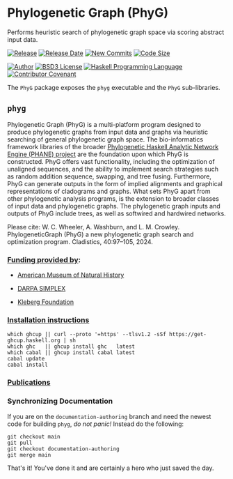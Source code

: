 # Phylogenetic Graph (PhyG)

Performs heuristic search of phylogenetic graph space via scoring abstract input data.

[![Release             ][GitHub-release-img]][GitHub-release-ref]
[![Release Date        ][GitHub-tagdate-img]][GitHub-release-ref]
[![New Commits         ][GitHub-commits-img]][GitHub-commits-ref]
[![Code Size           ][GitHub-codelen-img]][GitHub-codelen-ref]

[![Author              ][GitHub-authors-img]][GitHub-authors-ref]
[![BSD3 License        ][GitHub-license-img]][GitHub-license-ref]
[![Haskell Programming Language][GitHub-prolang-img]][GitHub-prolang-ref]
[![Contributor Covenant][GitHub-conduct-img]][GitHub-conduct-ref]

The `PhyG` package exposes the `phyg` executable and the `PhyG` sub-libraries.

## `phyg`

Phylogenetic Graph (PhyG) is a multi-platform program designed to produce phylogenetic graphs from input data and graphs via heuristic searching of general phylogenetic graph space.
The bio-informatics framework libraries of the broader [Phylogenetic Haskell Analytic Network Engine (PHANE) project][GitHub-PHANE-Readme] are the foundation upon which PhyG is constructed.
PhyG offers vast functionality, including the optimization of unaligned sequences, and the ability to implement search strategies such as random addition sequence, swapping, and tree fusing.
Furthermore, PhyG can generate outputs in the form of implied alignments and graphical representations of cladograms and graphs.
What sets PhyG apart from other phylogenetic analysis programs, is the extension to broader classes of input data and phylogenetic graphs.
The phylogenetic graph inputs and outputs of PhyG include trees, as well as softwired and hardwired networks.

Please cite:
  W. C. Wheeler, A. Washburn, and L. M. Crowley. PhylogeneticGraph (PhyG) a new phylogenetic graph search and optimization program. Cladistics, 40:97–105, 2024.


### [Funding provided by][GitHub-Funding]:

  * [American Museum of Natural History][Funding-0]

  * [DARPA SIMPLEX][Funding-1]

  * [Kleberg Foundation][Funding-2]


### [Installation instructions][GitHub-Install]

```
which ghcup || curl --proto '=https' --tlsv1.2 -sSf https://get-ghcup.haskell.org | sh
which ghc   || ghcup install ghc   latest
which cabal || ghcup install cabal latest
cabal update
cabal install
```

### [Publications][GitHub-PHANE-Papers]

### Synchronizing Documentation

If you are on the `documentation-authoring` branch and need the newest code for building `phyg`, *do not panic!*
Instead do the following:

```
git checkout main
git pull
git checkout documentation-authoring
git merge main
```

That's it! You've done it and are certainly a hero who just saved the day.

[Funding-0]: https://www.amnh.org/our-research/computational-sciences
[Funding-1]: https://www.darpa.mil/program/simplifying-complexity-in-scientific-discovery
[Funding-2]: http://www.klebergfoundation.org/

[GitHub-authors-img]: https://img.shields.io/badge/author-Ward%20Wheeler-blue.svg?color=134EA2
[GitHub-authors-ref]: https://github.com/AMNH/PhyG/tree/master/doc/AUTHORS.md
[GitHub-codelen-img]: https://img.shields.io/github/languages/code-size/AMNH/PhyG.svg?style=popout&color=yellowgreen
[GitHub-codelen-ref]: https://github.com/AMNH/PhyG/archive/master.zip
[GitHub-commits-img]: https://img.shields.io/github/commits-since/AMNH/PhyG/v0.1.2.svg?style=popout&color=yellowgreen
[GitHub-commits-ref]: https://github.com/AMNH/PhyG/commits/master
[GitHub-conduct-img]: https://img.shields.io/badge/Contributor%20Covenant-2.0-4baaaa.svg
[GitHub-conduct-ref]: https://github.com/AMNH/PhyG/blob/master/doc/Code_Of_Conduct.md
[GitHub-license-img]: https://img.shields.io/badge/license-BSD3-blue.svg?color=134EA2
[GitHub-license-ref]: https://github.com/AMNH/PhyG/blob/master/doc/LICENSE
[GitHub-prolang-img]: https://img.shields.io/badge/language-Haskell-blue.svg
[GitHub-prolang-ref]: https://www.haskell.org
[GitHub-release-img]: https://img.shields.io/github/release-pre/AMNH/PhyG.svg?style=popout&color=orange
[GitHub-release-ref]: https://github.com/AMNH/PhyG/releases/latest
[GitHub-tagdate-img]: https://img.shields.io/github/release-date-pre/AMNH/PhyG.svg?style=popout&color=orange

[GitHub-Funding]: https://github.com/AMNH/PhyG/blob/master/doc/Funding.md
[GitHub-Install]: https://github.com/AMNH/PhyG/blob/master/doc/tutorials/Installation.md

[GitHub-PHANE-Readme]: https://github.com/AMNH/PHANE#readme
[GitHub-PHANE-Papers]: https://github.com/AMNH/PHANE/blob/master/doc/Publications.md
